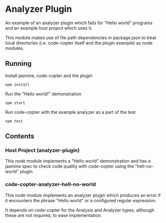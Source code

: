 # Analyzer Plugin
An example of an analyzer plugin which fails for "Hello world" programs and an
example host project which uses it.

This module makes use of file path dependencies in package.json to treat local
directories (i.e. code-copter itself and the plugin example) as node modules.

## Running
Install jasmine, code-copter and the plugin

    npm install

Run the "Hello world!" demonstration 

    npm start

Run code-copter with the example analyzer as a part of the test

    npm test

## Contents
### Host Project (analyzer-plugin)
This node module implements a "Hello world" demonstration and has a jasmine 
spec to check code quality with code-copter using the "hell-no-world" plugin.

### code-copter-analyzer-hell-no-world
This node module implements an analyzer plugin which produces an error if it
encounters the phrase "Hello world" or a configured regular expression.

It depends on code-copter for the Analysis and Analyzer types, although these
are not required, to ease implementation.
